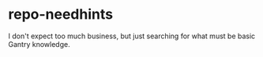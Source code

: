 # repo-needhints
I don't expect too much business, but just searching for what must be basic Gantry knowledge.  
